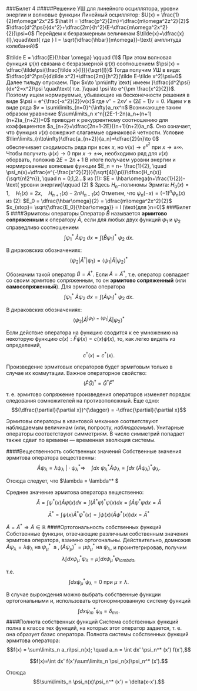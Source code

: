 ###Билет 4
#####Решение УШ для линейного осциллятора, уровни энергии и волновые функции
Линейный осциллятор: $U(x) = \frac{1}{2}m\omega^2x^2$
$\hat H = \dfrac{p^2}{2m}+\dfrac{m\omega^2z^2}{2}$
$\dfrac{d^2\psi}{dx^2}+\dfrac{2m}{h^2}(E-\dfrac{m\omega^2x^2}{2})\psi=0$
Перейдем к безразмерным величинам
$\tilde{x}=\dfrac{x}{l},\quad\text{ где } l = \sqrt{\dfrac{\hbar}{m\omega}}-\text{ амплитуда колебаний}$

$\tilde E = \dfrac{E}{\hbar \omega} \qquad (1)$
При этом волновая функция $\psi(x)$ связана с безразмерной $\tilde\psi(\tilde x)$ соотношением
$\psi(x) = \dfrac{\tilde\psi(\frac{\tilde x}{l})}{\sqrt{l}}$
Тогда получим УШ в виде:
$\dfrac{d^2\psi}{d\tilde x^2}+\dfrac{2m}{h^2}(\tilde E-\tilde x^2)\psi=0$
Далее тильду опускаем.
При $x\to \pm\infty \text{ имеем }\dfrac{d^2\psi}{dx^2=x^2}\psi \quad\text{ т.е. }\quad \psi \to e^{\pm \frac{x^2}{2}}$. Поэтому ищем нормируемые, убывающие на бесконечности решения в виде
$\psi = e^{\frac{-x^2}{2}}v(x)$
где
$v''-2xv'+(2E-1)v=0$.
Ищем $v$ в виде ряда
$v = \sum\limits_{n=0}^{\infty}a_nx^n$
Возникающее таким образом уравнение
$\sum\limits_n x^n[(2E-1-2n)a_n+(n+1)(n+2)a_{n+2}]=0$
приводит к рекуррентному соотношению для коэффициентов
$a_{n+2}=\dfrac{2n+1-2E}{(n+1)(n+2)}a_n$.
Оно означает, что функция $v(x)$ сожержит слагаемые одинаковой четности. Условие
$\lim\limits_{n\to\infty}\dfrac{a_{n+2}}{a_n}=\dfrac{2}{n}\to 0$
обеспечивает сходимость ряда при всех $x$, но $v(x)\to e^{x^2}\text{ при } x\to \pm \infty$. Чтобы получить $\psi(x)\to 0\text{ при } x\to \pm\infty,$ необходимо ряд для $v(x)$ оборвать, положив
$2E = 2n +1$
В итоге получаем уровни энергии и нормированные волновые функции
$E_n = n+ \frac{1}{2}, \quad \psi_n(x)=\dfrac{e^{-\frac{x^2}{2}}}{\sqrt[4]{\pi}}\dfrac{H_n(x)}{\sqrt{n!2^n}}, \quad n = 0,1,2...$
из (1): $E = \hbar\omega(n+\frac{1}{2})-\text{ уровни энергии}\qquad (2) $
Здесь $H_n-$полиномы Эрмита:
$H_0(x)=1, \quad H_1(x)=2x, \quad H_{n+1}(x)-2nH_{n-1}(x)$
Отметим, что
$\psi_n(-x)=(-1)^n\psi_n(x)$
из (2): $E_0 = \dfrac{\hbar\omega}{2} = \dfrac{m\omega^2x^2}{2}$
$x_{stop}= \sqrt{\dfrac{E_0}{\hbar\omega}} = l (\text{для }n=0)$
###Билет 5
####Эрмитовы операторы
Оператор $\hat B$ называется **эрмитово сопряженным** к оператору $\hat A$, если для любых двух функций $\psi_1 \text{ и }\psi_2$ справедливо соотношением
$$\int\psi_1^* \ \hat A \psi_2 \ dx= \int(\hat B \psi_1)^* \ \psi_2\ dx.$$

В дираковских обозначениях:
$$\langle \psi_2|\hat A^{\dagger}|\psi_1\rangle = \langle\psi_1|\hat A|\psi_2\rangle^* $$

Обозначим такой оператор $\hat B =\hat A^{\dagger}$. Если $\hat A = \hat A^{\dagger}$, т.е. оператор совпадает со своим эрмитово сопряженным, то он **эрмитово сопряженный** (или **самосопряженный**). Для эрмитова оператора
$$\int\psi_1^* \ \hat A \psi_2\  dx= \int(\hat A \psi_1)^* \ \psi_2\ dx.$$

В дираковских обозначениях:
$$\langle \psi_2|\hat A^|\psi_1\rangle = \langle\psi_1|\hat A|\psi_2\rangle^* $$

Если действие оператора на функцию сводится к ее умножению на некоторую функцию $c(x):\hat F\psi(x)=c(x)\psi(x)$, то, как легко видеть из определений,
$$c^{\dagger}(x) = c^* (x).$$

Произведение эрмитовых операторов будет эрмитовым только в случае их коммутации.
Важное операторное свойство:
$$(\hat F\hat G)^{\dagger} = \hat G^{\dagger}\hat F^{\dagger}$$

т. е. эрмитово сопряжение произведения операторов изменяет порядок следования сомножителей на противоположный.
Еще одно:
$$(\dfrac{\partial}{\partial x})^{\dagger} = -\dfrac{\partial}{\partial x}$$

Эрмитовы операторы в квантовой механике соответствуют наблюдаемым величинам (или, попросту, *наблюдаемым*). Унитарные операторы соответствуют симметриям. В число симметрий попадает также сдвиг по времени — временная эволюция системы.

####Вещественность собственных значений
Собственные значения эрмитова оператора вещественны:
$$\hat A\psi_{\lambda}=\lambda\psi_{\lambda} \ \bigg | \cdot\psi_{\lambda}^* \Rightarrow \quad \int dx \ \psi_{\lambda}^* \hat A \psi_{\lambda} = \int dx \ (\hat A \psi_\lambda)^* \psi_{\lambda}.$$

Отсюда следует, что $\lambda = \lambda^* $

Среднее значение эрмитова оператора вещественно:
$$\bar A = \int\psi^* (x) \hat A \psi(x) dx = \int(\hat A^* \psi)^* \psi(x)dx = \int \hat A \psi^* \psi dx = \bar A $$

$$\bar A^* = \int \psi(x)\hat A^* \psi^* (x) = \int \psi(x)(\hat A\psi^* (x) )dx = \bar A^* $$

$\bar A = \bar A^* \Rightarrow \bar A \in \mathbb{R}$
####Ортогональность собственных функций
Собственные функции, отвечающие различным собственным значения эрмитова оператора, взаимно ортогональны. Действительно, домножив $\hat A\psi_{\lambda} = \lambda\psi_{\lambda} \text{ на } \psi_{\mu}^* \ \text{ а }, (\hat A\psi_{\mu})^* = \mu \psi_{\mu}^* \text{ на } \psi_{\lambda}$, и проинтегрировав, получим
$$\lambda\int dx \psi_{\mu}^* \psi_{\lambda} = \mu\int dx \psi_{\mu}^* \psi_{lambda},$$

т.е.
$$\int dx \psi_{\mu}^* \psi_{\lambda} = 0\text{ при } \mu \ne \lambda.$$

В случае вырождения можно выбрать собственные функции ортогональными и, использовать ортонормированную систему функций
$$\int dx \psi_m^* \psi_n = \delta_{mn}.$$
####Полнота собственных функций
Система собственных функций полна в классе тех функций, на которых этот оператор задается, т. е. она образует базис оператора.
Полнота системы собственных функций эрмитова оператора:
$$f(x) = \sum\limits_n a_n\psi_n(x); \quad a_n = \int dx' \psi_n^* (x') f(x'),$$

$$f(x)=\int dx' f(x')\sum\limits_n \psi_n(x)\psi_n^* (x').$$

Отсюда
$$\sum\limits_n \psi_n(x)\psi_n^* (x') = \delta(x-x').$$
